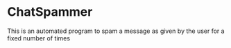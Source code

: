 # ChatSpammer
This is an automated program to spam a message as given by the user for a fixed number of times
